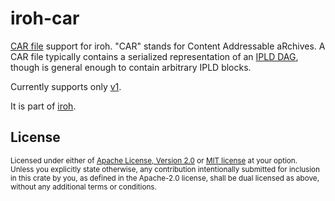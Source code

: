 # iroh-car

[CAR file](https://ipld.io/specs/transport/car/) support for iroh. "CAR" stands
for Content Addressable aRchives. A CAR file typically contains a serialized
representation of an [IPLD
DAG](https://docs.ipfs.tech/concepts/merkle-dag/#merkle-directed-acyclic-graphs-dags),
though is general enough to contain arbitrary IPLD blocks.

Currently supports only [v1](https://ipld.io/specs/transport/car/carv1/).

It is part of [iroh](https://github.com/n0-computer/iroh).

## License

<sup>
Licensed under either of <a href="LICENSE-APACHE">Apache License, Version
2.0</a> or <a href="LICENSE-MIT">MIT license</a> at your option.
</sup>

<br/>

<sub>
Unless you explicitly state otherwise, any contribution intentionally submitted
for inclusion in this crate by you, as defined in the Apache-2.0 license, shall
be dual licensed as above, without any additional terms or conditions.
</sub>

